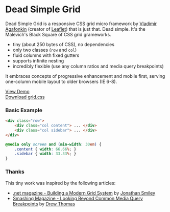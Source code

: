 Dead Simple Grid
================

Dead Simple Grid is a responsive CSS grid micro framework by [Vladimir Agafonkin](http://agafonkin.com/en) (creator of [Leaflet](http://leafletjs.com)) that is just that. Dead simple. It's the Malevich's Black Square of CSS grid grameworks.

 * tiny (about 250 bytes of CSS), no dependencies
 * only two classes (`row` and `col`)
 * fluid columns with fixed gutters
 * supports infinite nesting
 * incredibly flexible (use any column ratios and media query breakpoints)

It embraces concepts of progressive enhancement and mobile first, serving one-column mobile layout to older browsers (IE 6-8).

[View Demo](http://mourner.github.com/dead-simple-grid)<br>
[Download grid.css](https://raw.github.com/mourner/dead-simple-grid/gh-pages/css/grid.css)

### Basic Example

```html
<div class="row">
	<div class="col content"> ... </div>
	<div class="col sidebar"> ... </div>
</div>
```

```css
@media only screen and (min-width: 30em) {
	.content { width: 66.66%; }
	.sidebar { width: 33.33%; }
}
```

### Thanks

This tiny work was inspired by the following articles:

 * [.net magazine - Building a Modern Grid System](http://www.netmagazine.com/tutorials/building-modern-grid-system) by [Jonathan Smiley](http://www.zurb.com/about/profile/jonathan-smiley)
 * [Smashing Magazine - Looking Beyond Common Media Query Breakpoints](http://mobile.smashingmagazine.com/2012/10/24/beyond-common-media-query-breakpoints/) by [Drew Thomas](http://brolik.com)
